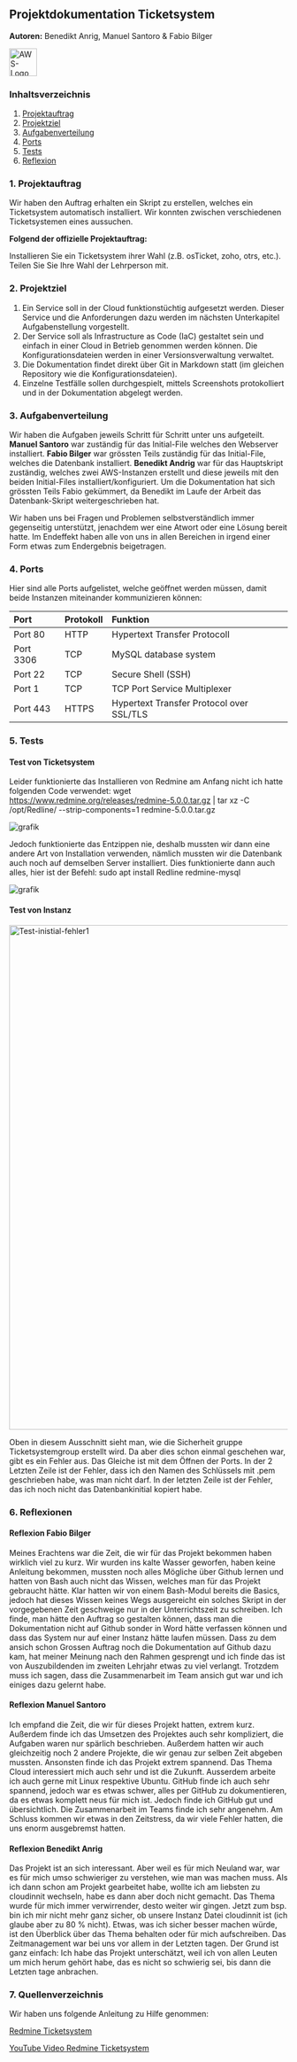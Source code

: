 ## Projektdokumentation Ticketsystem
**Autoren:** Benedikt Anrig, Manuel Santoro & Fabio Bilger

<img alt="AWS-Logo" src="https://user-images.githubusercontent.com/73245336/209247010-14a3b368-32fa-40ee-bd46-9c6322aff8a0.png" style="height:50px"></img>


### Inhaltsverzeichnis
1. [Projektauftrag](#projektauftrag)
2. [Projektziel](#projektziel)
3. [Aufgabenverteilung](#aufgabenverteilung)
4. [Ports](#ports)
5. [Tests](#tests)
6. [Reflexion](#reflexion)
 

<a name="projektauftrag"></a>
### 1. Projektauftrag
Wir haben den Auftrag erhalten ein Skript zu erstellen, welches ein Ticketsystem automatisch installiert. Wir konnten zwischen verschiedenen Ticketsystemen eines aussuchen. 

**Folgend der offizielle Projektauftrag:**

Installieren Sie ein Ticketsystem ihrer Wahl (z.B. osTicket, zoho, otrs, etc.). Teilen Sie Sie Ihre Wahl der Lehrperson mit.

<a name="projektziel"></a>
### 2. Projektziel

1.	Ein Service soll in der Cloud funktionstüchtig aufgesetzt werden. Dieser Service und die Anforderungen dazu werden im nächsten Unterkapitel Aufgabenstellung 
   vorgestellt.
3.	Der Service soll als Infrastructure as Code (IaC) gestaltet sein und einfach in einer Cloud in Betrieb genommen werden können. Die Konfigurationsdateien werden in      einer Versionsverwaltung verwaltet.
4.	Die Dokumentation findet direkt über Git in Markdown statt (im gleichen Repository wie die Konfigurationsdateien).
5.	Einzelne Testfälle sollen durchgespielt, mittels Screenshots protokolliert und in der Dokumentation abgelegt werden.


<a name="aufgabenverteilung"></a>
### 3. Aufgabenverteilung

Wir haben die Aufgaben jeweils Schritt für Schritt unter uns aufgeteilt.
**Manuel Santoro** war zuständig für das Initial-File welches den Webserver installiert.
**Fabio Bilger** war grössten Teils zuständig für das Initial-File, welches die Datenbank installiert.
**Benedikt Andrig** war für das Hauptskript zuständig, welches zwei AWS-Instanzen erstellt und diese jeweils mit den beiden Initial-Files installiert/konfiguriert.
Um die Dokumentation hat sich grössten Teils Fabio gekümmert, da Benedikt im Laufe der Arbeit das Datenbank-Skript weitergeschrieben hat.

Wir haben uns bei Fragen und Problemen selbstverständlich immer gegenseitig unterstützt, jenachdem wer eine Atwort oder eine Lösung bereit hatte.
Im Endeffekt haben alle von uns in allen Bereichen in irgend einer Form etwas zum Endergebnis beigetragen.

<a name="ports"></a>
### 4. Ports
Hier sind alle Ports aufgelistet, welche geöffnet werden müssen, damit beide Instanzen miteinander kommunizieren können:

| Port         | Protokoll      | Funktion                        |
| :---         | :---           | :---                            |
| Port 80      | HTTP           | Hypertext Transfer Protocoll    |
| Port 3306    | TCP            | MySQL database system           |
| Port 22      | TCP            | Secure Shell (SSH)              |
| Port 1       | TCP            | TCP Port Service Multiplexer    |
| Port 443     | HTTPS          | Hypertext Transfer Protocol over SSL/TLS |

<a name="tests"></a>
### 5. Tests
#### Test von Ticketsystem
Leider funktionierte das Installieren von Redmine am Anfang nicht ich hatte folgenden Code verwendet:
wget https://www.redmine.org/releases/redmine-5.0.0.tar.gz | tar xz -C /opt/Redline/ --strip-components=1 redmine-5.0.0.tar.gz


![grafik](https://user-images.githubusercontent.com/114143132/209410073-940c46be-ff34-464c-ae74-d0cb88f08ea2.png)


Jedoch funktionierte das Entzippen nie, deshalb mussten wir dann eine andere Art von Installation verwenden, nämlich mussten wir die Datenbank auch noch auf demselben Server installiert. Dies funktionierte dann auch alles, hier ist der Befehl:
sudo apt install Redline redmine-mysql


![grafik](https://user-images.githubusercontent.com/114143132/209410234-430bac45-cc5b-47e0-a2a4-c5bd7ff6283a.png)

#### Test von Instanz

 <img width="911" alt="Test-inistial-fehler1" src="https://user-images.githubusercontent.com/114584745/209411288-b961aa64-66dc-4f1c-a6c4-6d3def01f91c.png">

Oben in diesem Ausschnitt sieht man, wie die Sicherheit gruppe Ticketsystemgroup erstellt wird. Da aber dies schon einmal geschehen war, gibt es ein Fehler aus. Das Gleiche ist mit dem Öffnen der Ports. In der 2 Letzten Zeile ist der Fehler, dass ich den Namen des Schlüssels mit .pem geschrieben habe, was man nicht darf. In der letzten Zeile ist der Fehler, das ich noch nicht das Datenbankinitial kopiert habe.


<a name="reflexion"></a>
### 6. Reflexionen

#### Reflexion Fabio Bilger
Meines Erachtens war die Zeit, die wir für das Projekt bekommen haben wirklich viel zu kurz. Wir wurden ins kalte Wasser geworfen, haben keine Anleitung bekommen, mussten noch alles Mögliche über Github lernen und hatten von Bash auch nicht das Wissen, welches man für das Projekt gebraucht hätte.
Klar hatten wir von einem Bash-Modul bereits die Basics, jedoch hat dieses Wissen keines Wegs ausgereicht ein solches Skript in der vorgegebenen Zeit geschweige nur in der Unterrichtszeit zu schreiben. 
Ich finde, man hätte den Auftrag so gestalten können, dass man die Dokumentation nicht auf Github sonder in Word hätte verfassen können und dass das System nur auf einer Instanz hätte laufen müssen. 
Dass zu dem ansich schon Grossen Auftrag noch die Dokumentation auf Github dazu kam, hat meiner Meinung nach den Rahmen gesprengt und ich finde das ist von Auszubildenden im zweiten Lehrjahr etwas zu viel verlangt.
Trotzdem muss ich sagen, dass die Zusammenarbeit im Team ansich gut war und ich einiges dazu gelernt habe.

#### Reflexion Manuel Santoro
Ich empfand die Zeit, die wir für dieses Projekt hatten, extrem kurz. Außerdem finde ich das Umsetzen des Projektes auch sehr kompliziert, die Aufgaben waren nur spärlich beschrieben. Außerdem hatten wir auch gleichzeitig noch 2 andere Projekte, die wir genau zur selben Zeit abgeben mussten. Ansonsten finde ich das Projekt extrem spannend. Das Thema Cloud interessiert mich auch sehr und ist die Zukunft. Ausserdem arbeite ich auch gerne mit Linux respektive Ubuntu. GitHub finde ich auch sehr spannend, jedoch war es etwas schwer, alles per GitHub zu dokumentieren, da es etwas komplett neus für mich ist. Jedoch finde ich GitHub gut und übersichtlich. Die Zusammenarbeit im Teams finde ich sehr angenehm. Am Schluss kommen wir etwas in den Zeitstress, da wir viele Fehler hatten, die uns enorm ausgebremst hatten.

#### Reflexion Benedikt Anrig
Das Projekt ist an sich interessant. Aber weil es für mich Neuland war, war es für mich umso schwieriger zu verstehen, wie man was machen muss. Als ich dann schon am Projekt gearbeitet habe, wollte ich am liebsten zu cloudinnit wechseln, habe es dann aber doch nicht gemacht. Das Thema wurde für mich immer verwirrender, desto weiter wir gingen. Jetzt zum bsp. bin ich mir nicht mehr ganz sicher, ob unsere Instanz Datei cloudinnit ist (ich glaube aber zu 80 % nicht). Etwas, was ich sicher besser machen würde, ist den Überblick über das Thema behalten oder für mich aufschreiben. Das Zeitmanagement war bei uns vor allem in der Letzten tagen. Der Grund ist ganz einfach: Ich habe das Projekt unterschätzt, weil ich von allen Leuten um mich herum gehört habe, das es nicht so schwierig sei, bis dann die Letzten tage anbrachen.



### 7. Quellenverzeichnis
Wir haben uns folgende Anleitung zu Hilfe genommen:


<a href="https://www.veuhoff.net/redmine-ticketsystem-installation-und-konfiguration-fuer-linux-ubuntu-22-04/"> Redmine Ticketsystem </a>


<a href="https://www.youtube.com/watch?v=YWKNjB0OnNc"> YouTube Video Redmine Ticketsystem </a>
